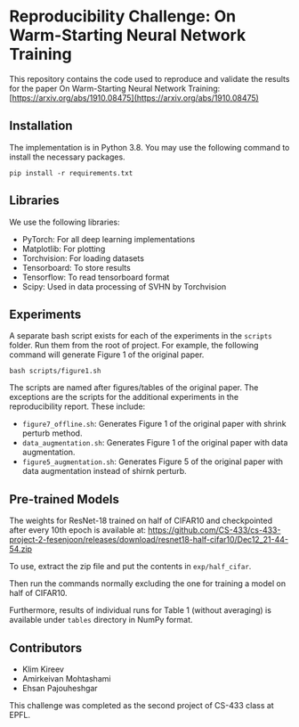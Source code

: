 

# Reproducibility Challenge: On Warm-Starting Neural Network Training
This repository contains the code used to reproduce and validate the results for the paper On Warm-Starting Neural Network Training: [https://arxiv.org/abs/1910.08475](https://arxiv.org/abs/1910.08475)


##

## Installation

The implementation is in Python 3.8. You may use the following command to install the necessary packages.

```pip install -r requirements.txt```

## Libraries

We use the following libraries:
   
* PyTorch: For all deep learning implementations
* Matplotlib: For plotting
* Torchvision: For loading datasets
* Tensorboard: To store results
* Tensorflow: To read tensorboard format
* Scipy: Used in data processing of SVHN by Torchvision

## Experiments

A separate bash script exists for each of the experiments in the `scripts` folder. 
Run them from the root of project. 
For example, the following command will generate Figure 1 of the original paper.

```
bash scripts/figure1.sh
```


The scripts are named after figures/tables of the original paper. 
The exceptions are the scripts for the additional experiments in the reproducibility report. 
These include:
   * `figure7_offline.sh`: Generates Figure 1 of the original paper with shrink perturb method.
   * `data_augmentation.sh`: Generates Figure 1 of the original paper with data augmentation.
   * `figure5_augmentation.sh`: Generates Figure 5 of the original paper with data augmentation instead of shirnk perturb.

## Pre-trained Models
The weights for ResNet-18 trained on half of CIFAR10 and checkpointed after every 10th epoch is available at: https://github.com/CS-433/cs-433-project-2-fesenjoon/releases/download/resnet18-half-cifar10/Dec12_21-44-54.zip

To use, extract the zip file and put the contents in `exp/half_cifar`. 

Then run the commands normally excluding the one for training a model on half of CIFAR10. 

Furthermore, results of individual runs for Table 1 (without averaging) is available under `tables` directory in NumPy format. 

## Contributors
* Klim Kireev
* Amirkeivan Mohtashami
* Ehsan Pajouheshgar

This challenge was completed as the second project of CS-433 class at EPFL.